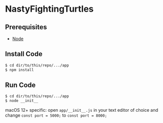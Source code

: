 # NastyFightingTurtles

## Prerequisites

- [Node](https://nodejs.dev/download)

## Install Code
```sh
$ cd dir/to/this/repo/.../app
$ npm install
```
## Run Code
```sh
$ cd dir/to/this/repo/.../app
$ node __init__
```

macOS 12+ specific: open `app/__init__.js` in your text editor of choice and change `const port = 5000;` to `const port = 8000;`

